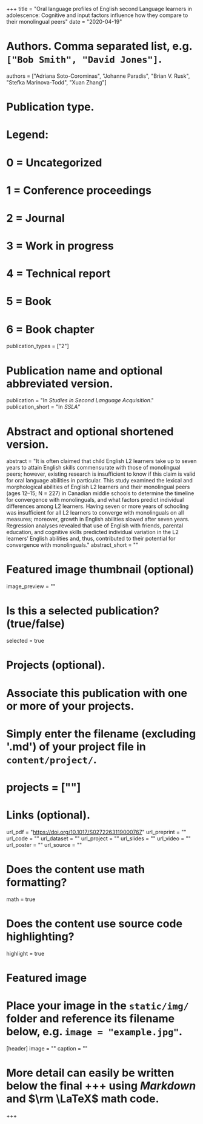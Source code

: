 +++
title = "Oral language profiles of English second Language learners in adolescence: Cognitive and input factors influence how they compare to their monolingual peers"
date = "2020-04-19"

# Authors. Comma separated list, e.g. `["Bob Smith", "David Jones"]`.
authors = ["Adriana Soto-Corominas", "Johanne Paradis", "Brian V. Rusk", "Stefka Marinova-Todd", "Xuan Zhang"]

# Publication type.
# Legend:
# 0 = Uncategorized
# 1 = Conference proceedings
# 2 = Journal
# 3 = Work in progress
# 4 = Technical report
# 5 = Book
# 6 = Book chapter
publication_types = ["2"]

# Publication name and optional abbreviated version.
publication = "In *Studies in Second Language Acquisition*."
publication_short = "In *SSLA*"

# Abstract and optional shortened version.
abstract = "It is often claimed that child English L2 learners take up to seven years to attain English skills commensurate with those of monolingual peers; however, existing research is insufficient to know if this claim is valid for oral language abilities in particular. This study examined the lexical and morphological abilities of English L2 learners and their monolingual peers (ages 12–15; N = 227) in Canadian middle schools to determine the timeline for convergence with monolinguals, and what factors predict individual differences among L2 learners. Having seven or more years of schooling was insufficient for all L2 learners to converge with monolinguals on all measures; moreover, growth in English abilities slowed after seven years. Regression analyses revealed that use of English with friends, parental education, and cognitive skills predicted individual variation in the L2 learners’ English abilities and, thus, contributed to their potential for convergence with monolinguals."
abstract_short = ""

# Featured image thumbnail (optional)
image_preview = ""

# Is this a selected publication? (true/false)
selected = true

# Projects (optional).
#   Associate this publication with one or more of your projects.
#   Simply enter the filename (excluding '.md') of your project file in `content/project/`.
# projects = [""]

# Links (optional).
url_pdf = "https://doi.org/10.1017/S0272263119000767"
url_preprint = ""
url_code = ""
url_dataset = ""
url_project = ""
url_slides = ""
url_video = ""
url_poster = ""
url_source = ""

# Does the content use math formatting?
math = true

# Does the content use source code highlighting?
highlight = true

# Featured image
# Place your image in the `static/img/` folder and reference its filename below, e.g. `image = "example.jpg"`.
[header]
image = ""
caption = ""

# More detail can easily be written below the final +++ using *Markdown* and $\rm \LaTeX$ math code.
+++


